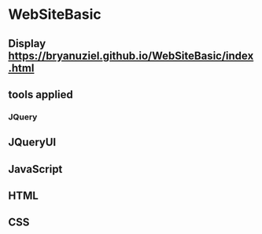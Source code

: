 # WebSiteBasic
## Display https://bryanuziel.github.io/WebSiteBasic/index.html
## tools applied
### JQuery 
## JQueryUI
## JavaScript
## HTML
## CSS

